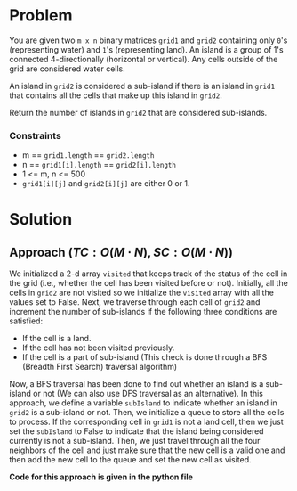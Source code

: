 # Problem
You are given two `m x n` binary matrices `grid1` and `grid2` containing only `0`'s (representing water) and `1`'s (representing land). An island is a group of 1's connected 4-directionally (horizontal or vertical). Any cells outside of the grid are considered water cells.

An island in `grid2` is considered a sub-island if there is an island in `grid1` that contains all the cells that make up this island in `grid2`.

Return the number of islands in `grid2` that are considered sub-islands.

### Constraints
- m == `grid1.length` == `grid2.length`
- n == `grid1[i].length` == `grid2[i].length`
- 1 <= m, n <= 500
- `grid1[i][j]` and `grid2[i][j]` are either 0 or 1.

# Solution
## Approach $(TC: O(M \cdot N), SC: O(M \cdot N))$
We initialized a 2-d array `visited` that keeps track of the status of the cell in the grid (i.e., whether the cell has been visited before or not). Initially, all the cells in `grid2` are not visited so we initialize the `visited` array with all the values set to False. Next, we traverse through each cell of `grid2` and increment the number of sub-islands if the following three conditions are satisfied:

- If the cell is a land.
- If the cell has not been visited previously.
- If the cell is a part of sub-island (This check is done through a BFS (Breadth First Search) traversal algorithm)

Now, a BFS traversal has been done to find out whether an island is a sub-island or not (We can also use DFS traversal as an alternative). In this approach, we define a variable `subIsland` to indicate whether an island in `grid2` is a sub-island or not. Then, we initialize a queue to store all the cells to process. If the corresponding cell in `grid1` is not a land cell, then we just set the `subIsland` to False to indicate that the island being considered currently is not a sub-island. Then, we just travel through all the four neighbors of the cell and just make sure that the new cell is a valid one and then add the new cell to the queue and set the new cell as visited.

**Code for this approach is given in the python file**